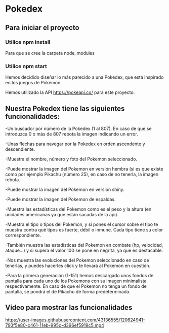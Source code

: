 # Pokedex

## Para iniciar el proyecto
### Utilice npm install 
Para que se cree la carpeta node_modules
### Utilice npm start

Hemos decidido diseñar lo más parecido a una Pokedex, que está inspirado en los juegos de Pokemon.

Hemos utilizado la API https://pokeapi.co/ para este proyecto.

## Nuestra Pokedex tiene las siguientes funcionalidades:
-Un buscador por número de la Pokedex (1 al 807). En caso de que se introduzca 0 o más de 807 rebota la imagen indicando un error.

-Unas flechas para navegar por la Pokedex en orden ascendente y descendiente.

-Muestra el nombre, número y foto del Pokemon seleccionado.

-Puede mostrar la imagen del Pokemon en versión hembra (si es que existe como por ejemplo Pikachu (número 25), en caso de no tenerla, la imagen rebota.

-Puede mostrar la imagen del Pokemon en versión shiny.

-Puede mostrar la imagen del Pokemon de espaldas.

-Muestra las estadísticas del Pokemon como es el peso y la altura (en unidades americanas ya que están sacadas de la api).

-Muestra el tipo o tipos del Pokemon, y si pones el cursor sobre el tipo te muestra contra qué tipos es fuerte, débil o inmune. Cada tipo tiene su color correspondiente.

-También muestra las estadísticas del Pokemon en combate (hp, velocidad, ataque...) y si supera el valor 100 se pone en negrita, ya que es destacable.

-Nos muestra las evoluciones del Pokemon seleccionado en caso de tenerlas, y puedes hacerles click y te llevará al Pokemon en cuestión. 

-Para la primera generación (1-151) hemos descargado unos fondos de pantalla para cada uno de los Pokemons con su imagen minimalista respectivamente. En caso de que el Pokemon no tenga un fondo de pantalla, se pondrá el de Pikachu de forma predeterminada.

## Video para mostrar las funcionalidades
https://user-images.githubusercontent.com/43136555/120624941-793f5e80-c461-11eb-995c-d396ef5919c5.mp4
